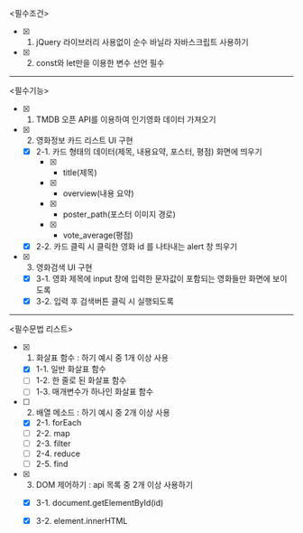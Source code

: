 <필수조건>   
- [x] 1. jQuery 라이브러리 사용없이 순수 바닐라 자바스크립트 사용하기
- [x] 2. const와 let만을 이용한 변수 선언 필수
___
<필수기능>   
- [x] 1. TMDB 오픈 API를 이용하여 인기영화 데이터 가져오기   
- [x] 2. 영화정보 카드 리스트 UI 구현   
  - [x] 2-1. 카드 형태의 데이터(제목, 내용요약, 포스터, 평점) 화면에 띄우기   
    - [x] * title(제목)   
    - [x] * overview(내용 요약)   
    - [x] * poster_path(포스터 이미지 경로)   
    - [x] * vote_average(평점)   
  - [x] 2-2. 카드 클릭 시 클릭한 영화 id 를 나타내는 alert 창 띄우기   
- [x] 3. 영화검색 UI 구현   
  - [x] 3-1. 영화 제목에 input 창에 입력한 문자값이 포함되는 영화들만 화면에 보이도록   
  - [x] 3-2. 입력 후 검색버튼 클릭 시 실행되도록   
___
<필수문법 리스트>   
- [x] 1. 화살표 함수 : 하기 예시 중 1개 이상 사용   
  - [x] 1-1. 일반 화살표 함수   
  - [ ] 1-2. 한 줄로 된 화살표 함수   
  - [ ] 1-3. 매개변수가 하나인 화살표 함수   
- [ ] 2. 배열 메소드 : 하기 예시 중 2개 이상 사용   
  - [x] 2-1. forEach   
  - [ ] 2-2. map   
  - [ ] 2-3. filter   
  - [ ] 2-4. reduce   
  - [ ] 2-5. find   
- [x] 3. DOM 제어하기 : api 목록 중 2개 이상 사용하기   
  - [x] 3-1. document.getElementById(id)   
  - [x] 3-2. element.innerHTML   

